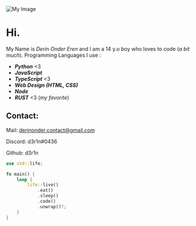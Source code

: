 ![My Image](https://i.ibb.co/P49M3xb/Frame-1-Background-1.png)

# **Hi.**

My Name is *Derin Onder Eren* and I am a 14 y.o boy who loves to code (*a bit much*).
Programming Languages I use :

 - ***Python*** <3
 - ***JavaScript***
 - ***TypeScript*** <3
 -  ***Web Design (HTML, CSS)***
 -  ***Node***
 - ***RUST*** <3 (*my favorite*)



##  **Contact**:
Mail: derinonder.contact@gmail.com

Discord: d3r1n#0436

Github: d3r1n

```rust
use std::life;

fn main() {
	loop {
		life::live()
			.eat()
			.sleep()
			.code()
			.unwrap()?;
	}
}
```
